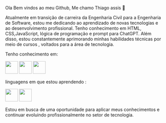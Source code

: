Ola Bem vindos ao meu Github, Me chamo Thiago assis  👋

Atualmente em transição de carreira da Engenharia Civil para a Engenharia de Software, estou me dedicando ao aprendizado de novas tecnologias e ao desenvolvimento profissional. Tenho conhecimento em HTML, CSS,JavaScript, lógica de programação  e prompt  para ChatGPT. Além disso, estou constantemente aprimorando minhas habilidades técnicas por meio de cursos , voltados para a área de tecnologia.

Tenho conhecimento em:


   <img src="https://cdn.jsdelivr.net/gh/devicons/devicon@latest/icons/javascript/javascript-original.svg"  width="40" height="40"  />  <img src="https://cdn.jsdelivr.net/gh/devicons/devicon@latest/icons/html5/html5-original-wordmark.svg" width="40" height="40" />  <img src="https://cdn.jsdelivr.net/gh/devicons/devicon@latest/icons/css3/css3-original-wordmark.svg"   width="40" height="40" />
          
          
          
          
linguagens em que estou aprendendo :

 <img src="https://cdn.jsdelivr.net/gh/devicons/devicon@latest/icons/java/java-original-wordmark.svg" width="40" height="40" /> <img src="https://cdn.jsdelivr.net/gh/devicons/devicon@latest/icons/mysql/mysql-original-wordmark.svg" width="40" height="40" />
          

 Estou em busca de uma oportunidade para aplicar meus conhecimentos e continuar evoluindo profissionalmente no setor de tecnologia.
